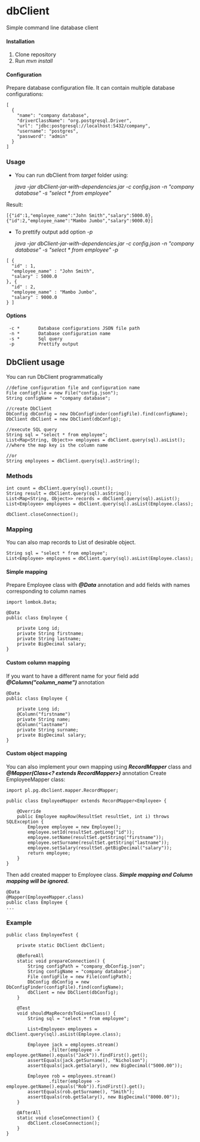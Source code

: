 # dbClient
Simple command line database client

#### Installation
1. Clone repository
2. Run  _mvn install_

#### Configuration
Prepare database configuration file. It can contain multiple database configurations:
```
[
  {
    "name": "company database",
    "driverClassName": "org.postgresql.Driver",
    "url": "jdbc:postgresql://localhost:5432/company",
    "username": "postgres",
    "password": "admin"
  }
]
```

### Usage
* You can run dbClient from _target_ folder using:

     _java -jar dbClient-jar-with-dependencies.jar -c config.json -n "company database" -s "select * from employee"_


Result:
```
[{"id":1,"employee_name":"John Smith","salary":5000.0},{"id":2,"employee_name":"Mambo Jumbo","salary":9000.0}]
```


* To prettify output add option _-p_

     _java -jar dbClient-jar-with-dependencies.jar -c config.json -n "company database" -s "select * from employee" -p_

```
[ {
  "id" : 1,
  "employee_name" : "John Smith",
  "salary" : 5000.0
}, {
  "id" : 2,
  "employee_name" : "Mambo Jumbo",
  "salary" : 9000.0
} ]
```

#### Options
```
 -c *       Database configurations JSON file path
 -n *       Database configuration name
 -s *       Sql query
 -p         Prettify output
```


## DbClient usage
You can run DbClient programmatically
```
//define configuration file and configuration name
File configFile = new File("config.json");
String configName = "company database";

//create DbClient
DbConfig dbConfig = new DbConfigFinder(configFile).find(configName);
DbClient dbClient = new DbClient(dbConfig);

//execute SQL query
String sql = "select * from employee";
List<Map<String, Object>> employees = dbClient.query(sql).asList();
//where the map key is the column name

//or
String employees = dbClient.query(sql).asString();
```
### Methods
```
int count = dbClient.query(sql).count();
String result = dbClient.query(sql).asString();
List<Map<String, Object>> records = dbClient.query(sql).asList();
List<Employee> employees = dbClient.query(sql).asList(Employee.class);
     
dbClient.closeConnection();
```

### Mapping
You can also map records to List of desirable object.

```
String sql = "select * from employee";
List<Employee> employees = dbClient.query(sql).asList(Employee.class);
```

#### Simple mapping
Prepare Employee class with ***@Data*** annotation and add fields with names corresponding to column names

```
import lombok.Data;

@Data
public class Employee {

    private Long id;
    private String firstname;
    private String lastname;
    private BigDecimal salary;
}
```

#### Custom column mapping
If you want to have a different name for your field add ***@Column("column_name")*** annotation

```
@Data
public class Employee {

    private Long id;
    @Column("firstname")
    private String name;
    @Column("lastname")
    private String surname;
    private BigDecimal salary;
}
```

#### Custom object mapping
You can also implement your own mapping using ***RecordMapper*** class and ***@Mapper(Class<? extends RecordMapper>)*** annotation
Create EmployeeMapper class:

```
import pl.pg.dbclient.mapper.RecordMapper;

public class EmployeeMapper extends RecordMapper<Employee> {

    @Override
    public Employee mapRow(ResultSet resultSet, int i) throws SQLException {
        Employee employee = new Employee();
        employee.setId(resultSet.getLong("id"));
        employee.setName(resultSet.getString("firstname"));
        employee.setSurname(resultSet.getString("lastname"));
        employee.setSalary(resultSet.getBigDecimal("salary"));
        return employee;
    }
}
```
Then add created mapper to Employee class. ***Simple mapping and Column mapping will be ignored.***
```
@Data
@Mapper(EmployeeMapper.class)
public class Employee {
...
```
### Example
```
public class EmployeeTest {

    private static DbClient dbClient;

    @BeforeAll
    static void prepareConnection() {
        String configPath = "company_dbConfig.json";
        String configName = "company database";
        File configFile = new File(configPath);
        DbConfig dbConfig = new DbConfigFinder(configFile).find(configName);
        dbClient = new DbClient(dbConfig);
    }

    @Test
    void shouldMapRecordsToGivenClass() {
        String sql = "select * from employee";

        List<Employee> employees = dbClient.query(sql).asList(Employee.class);

        Employee jack = employees.stream()
                .filter(employee -> employee.getName().equals("Jack")).findFirst().get();
        assertEquals(jack.getSurname(), "Nicholson");
        assertEquals(jack.getSalary(), new BigDecimal("5000.00"));

        Employee rob = employees.stream()
                .filter(employee -> employee.getName().equals("Rob")).findFirst().get();
        assertEquals(rob.getSurname(), "Smith");
        assertEquals(rob.getSalary(), new BigDecimal("8000.00"));
    }

    @AfterAll
    static void closeConnection() {
        dbClient.closeConnection();
    }
}
```
